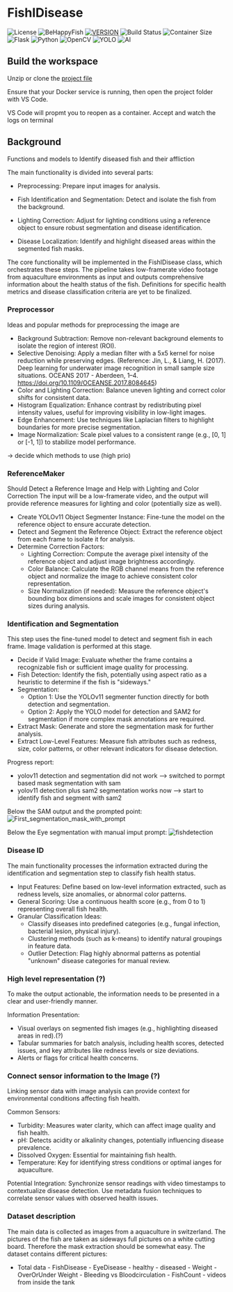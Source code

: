 # FishIDisease

![License](https://img.shields.io/badge/License-GNU-blue?style=for-the-badge)
![BeHappyFish](https://img.shields.io/badge/Project-BeHappyFish-purple?style=for-the-badge)
[![VERSION](https://img.shields.io/badge/VERSION-0.1.0-COLOR.svg?style=for-the-badge&logo=LOGO)](<LINK>)
![Build Status](https://img.shields.io/badge/build-failing-red?style=for-the-badge)
![Container Size](https://img.shields.io/badge/Container%20Size-<1GB-blue?style=for-the-badge&logo=docker)
![Flask](https://img.shields.io/badge/flask-%23000.svg?style=for-the-badge&logo=flask&logoColor=white)
![Python](https://img.shields.io/badge/python-3670A0?style=for-the-badge&logo=python&logoColor=ffdd54)
![OpenCV](https://img.shields.io/badge/opencv-%23white.svg?style=for-the-badge&logo=opencv&logoColor=white)
![YOLO](https://img.shields.io/badge/Yolo-0078D7?style=for-the-badge&logo=Yolo&logoColor=white)
![AI](https://img.shields.io/badge/AI-0078D7?style=for-the-badge&logo=AI&logoColor=white)
 

## Build the workspace

Unzip or clone the [project file](https://github.com/balmebru/FishIDisease) 

Ensure that your Docker service is running, then open the project folder with VS Code.

VS Code will propmt you to reopen as a container. Accept and watch the logs on terminal

## Background

Functions and models to Identify diseased fish and their affliction

The main functionality is divided into several parts:

- Preprocessing: Prepare input images for analysis.

- Fish Identification and Segmentation: Detect and isolate the fish from the background.

- Lighting Correction: Adjust for lighting conditions using a reference object to ensure robust segmentation and disease identification.

- Disease Localization: Identify and highlight diseased areas within the segmented fish masks.

The core functionality will be implemented in the FishIDisease class, which orchestrates these steps. The pipeline takes low-framerate video footage from aquaculture environments as input and outputs comprehensive information about the health status of the fish. Definitions for specific health metrics and disease classification criteria are yet to be finalized.


### Preprocessor


Ideas and popular methods for preprocessing the image are

- Background Subtraction: Remove non-relevant background elements to isolate the region of interest (ROI).
- Selective Denoising: Apply a median filter with a 5x5 kernel for noise reduction while preserving edges. (Reference: Jin, L., & Liang, H. (2017). Deep learning for underwater image recognition in small sample size situations. OCEANS 2017 - Aberdeen, 1–4. https://doi.org/10.1109/OCEANSE.2017.8084645)
- Color and Lighting Correction: Balance uneven lighting and correct color shifts for consistent data.
- Histogram Equalization: Enhance contrast by redistributing pixel intensity values, useful for improving visibility in low-light images.
- Edge Enhancement: Use techniques like Laplacian filters to highlight boundaries for more precise segmentation.
- Image Normalization: Scale pixel values to a consistent range (e.g., [0, 1] or [-1, 1]) to stabilize model performance.

-> decide which methods to use (high prio)

### ReferenceMaker

Should Detect a Reference Image and Help with Lighting and Color Correction
The input will be a low-framerate video, and the output will provide reference measures for lighting and color (potentially size as well).

- Create YOLOv11 Object Segmenter Instance: Fine-tune the model on the reference object to ensure accurate detection.
- Detect and Segment the Reference Object: Extract the reference object from each frame to isolate it for analysis.
- Determine Correction Factors:
    - Lighting Correction: Compute the average pixel intensity of the reference object and adjust image brightness accordingly.
    - Color Balance: Calculate the RGB channel means from the reference object and normalize the image to achieve consistent color representation.
    - Size Normalization (if needed): Measure the reference object's bounding box dimensions and scale images for consistent object sizes during analysis.

### Identification and Segmentation

This step uses the fine-tuned model to detect and segment fish in each frame. Image validation is performed at this stage.

- Decide if Valid Image: Evaluate whether the frame contains a recognizable fish or sufficient image quality for processing.
- Fish Detection: Identify the fish, potentially using aspect ratio as a heuristic to determine if the fish is "sideways."
- Segmentation:
    - Option 1: Use the YOLOv11 segmenter function directly for both detection and segmentation.
    - Option 2: Apply the YOLO model for detection and SAM2 for segmentation if more complex mask annotations are required.
- Extract Mask: Generate and store the segmentation mask for further analysis.
- Extract Low-Level Features: Measure fish attributes such as redness, size, color patterns, or other relevant indicators for disease detection.


Progress report:

- yolov11 detection and segmentation did not work --> switched to pormpt based mask segmentation with sam
- yolov11 detection plus sam2 segmentation works now --> start to identify fish and segment with sam2


Below the SAM output and the prompted point:
![First_segmentation_mask_with_prompt](https://github.com/user-attachments/assets/1bf02f43-06bf-44a2-871b-c46828498721)


Below the Eye segmentation with manual imput prompt:
![fishdetection](https://github.com/user-attachments/assets/fd72210c-c01c-4b90-8d04-1811457d2516)


  
### Disease ID 
The main functionality processes the information extracted during the identification and segmentation step to classify fish health status.

- Input Features: Define based on low-level information extracted, such as redness levels, size anomalies, or abnormal color patterns.
- General Scoring: Use a continuous health score (e.g., from 0 to 1) representing overall fish health.
- Granular Classification Ideas:
    - Classify diseases into predefined categories (e.g., fungal infection, bacterial lesion, physical injury).
    - Clustering methods (such as k-means) to identify natural groupings in feature data.
    - Outlier Detection: Flag highly abnormal patterns as potential "unknown" disease categories for manual review.

### High level representation (?)

To make the output actionable, the information needs to be presented in a clear and user-friendly manner.

Information Presentation:
- Visual overlays on segmented fish images (e.g., highlighting diseased areas in red).(?)
- Tabular summaries for batch analysis, including health scores, detected issues, and key attributes like redness levels or size deviations.
- Alerts or flags for critical health concerns.

### Connect sensor information to the Image (?)

Linking sensor data with image analysis can provide context for environmental conditions affecting fish health.

Common Sensors:
- Turbidity: Measures water clarity, which can affect image quality and fish health.
- pH: Detects acidity or alkalinity changes, potentially influencing disease prevalence.
- Dissolved Oxygen: Essential for maintaining fish health.
- Temperature: Key for identifying stress conditions or optimal ianges for aquaculture.
  
Potential Integration:
Synchronize sensor readings with video timestamps to contextualize disease detection.
Use metadata fusion techniques to correlate sensor values with observed health issues.



### Dataset description

The main data is collected as images from a aquaculture in switzerland. The pictures of the fish are taken as sideways full pictures on a white cutting board. Therefore the mask extraction should be somewhat easy.
The dataset contains different pictures:

- Total data
      -  FishDisease
          - EyeDisease
              - healthy
              - diseased
          - Weight
              - OverOrUnder Weight
              - Bleeding vs Bloodcirculation
      - FishCount
          - videos from inside the tank

  

